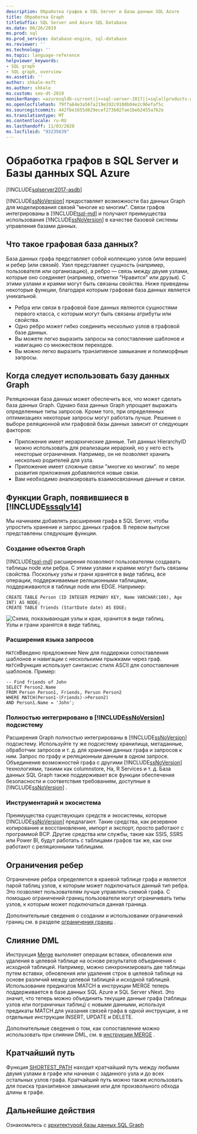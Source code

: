 ```yaml
---
description: Обработка графов в SQL Server и Базы данных SQL Azure
title: Обработка Graph
titleSuffix: SQL Server and Azure SQL Database
ms.date: 06/26/2019
ms.prod: sql
ms.prod_service: database-engine, sql-database
ms.reviewer: ''
ms.technology: ''
ms.topic: language-reference
helpviewer_keywords:
- SQL graph
- SQL graph, overview
ms.assetid: ''
author: shkale-msft
ms.author: shkale
ms.custom: seo-dt-2019
monikerRange: =azuresqldb-current||>=sql-server-2017||=sqlallproducts-allversions||>=sql-server-linux-2017||=azuresqldb-mi-current
ms.openlocfilehash: 79ffa64e3a567a219e192c9108b04e2c96efaf5c
ms.sourcegitcommit: 442fbe1655d629ecef273b02fae1beb2455a762e
ms.translationtype: MT
ms.contentlocale: ru-RU
ms.lasthandoff: 11/03/2020
ms.locfileid: "93235639"
---
```

# <a name="graph-processing-with-sql-server-and-azure-sql-database"></a>Обработка графов в SQL Server и Базы данных SQL Azure
[!INCLUDE[sqlserver2017-asdb](../../includes/applies-to-version/sqlserver2017-asdb.md)]

[!INCLUDE[ssNoVersion](../../includes/ssnoversion-md.md)] предоставляет возможности баз данных Graph для моделирования связей "многие ко многим". Связи графов интегрированы в [!INCLUDE[tsql-md](../../includes/tsql-md.md)] и получают преимущества использования [!INCLUDE[ssNoVersion](../../includes/ssnoversion-md.md)] в качестве базовой системы управления базами данных.


## <a name="what-is-a-graph-database"></a>Что такое графовая база данных?  
База данных графа представляет собой коллекцию узлов (или вершин) и ребер (или связей). Узел представляет сущность (например, пользователя или организацию), а ребро — связь между двумя узлами, которые оно соединяет (например, отметки "Нравится" или друзья). С этими узлами и краями могут быть связаны свойства. Ниже приведены некоторые функции, благодаря которым графовая база данных является уникальной.  
-    Ребра или связи в графовой базе данных являются сущностями первого класса, с которым могут быть связаны атрибуты или свойства. 
-    Одно ребро может гибко соединить несколько узлов в графовой базе данных.
-    Вы можете легко выразить запросы на сопоставление шаблонов и навигацию со множеством переходов.
-    Вы можно легко выразить транзитивное замыкание и полиморфные запросы.

## <a name="when-to-use-a-graph-database"></a>Когда следует использовать базу данных Graph

Реляционная база данных может обеспечить все, что может сделать база данных Graph. Однако база данных Graph упрощает выражать определенные типы запросов. Кроме того, при определенных оптимизациях некоторые запросы могут работать лучше. Решение о выборе реляционной или графовой базы данных зависит от следующих факторов:  
-    Приложение имеет иерархические данные. Тип данных HierarchyID можно использовать для реализации иерархий, но у него есть некоторые ограничения. Например, он не позволяет хранить несколько родителей для узла.
-    Приложение имеет сложные связи "многие ко многим". по мере развития приложения добавляются новые связи.
-    Вам необходимо анализировать взаимосвязанные данные и связи.

## <a name="graph-features-introduced-in-sssqlv14"></a>Функции Graph, появившиеся в [!INCLUDE[sssqlv14](../../includes/sssqlv14-md.md)] 
Мы начинаем добавлять расширения графа в SQL Server, чтобы упростить хранение и запрос данных графов. В первом выпуске представлены следующие функции. 


### <a name="create-graph-objects"></a>Создание объектов Graph
[!INCLUDE[tsql-md](../../includes/tsql-md.md)] расширения позволяют пользователям создавать таблицы node или ребра. С этими узлами и краями могут быть связаны свойства. Поскольку узлы и грани хранятся в виде таблиц, все операции, поддерживаемые реляционными таблицами, поддерживаются в таблице node или EDGE. Например:  

```   
CREATE TABLE Person (ID INTEGER PRIMARY KEY, Name VARCHAR(100), Age INT) AS NODE;
CREATE TABLE friends (StartDate date) AS EDGE;
```   

![Схема, показывающая узлы и края, хранится в виде таблиц.](../../relational-databases/graphs/media/person-friends-tables.png "Пограничные таблицы узлов Person и друзей")  
Узлы и грани хранятся в виде таблиц.  

### <a name="query-language-extensions"></a>Расширения языка запросов  
`MATCH`Введено предложение New для поддержки сопоставления шаблонов и навигации с несколькими прыжками через граф. `MATCH`Функция использует синтаксис стиля ASCII для сопоставления шаблонов. Пример:  

```   
-- Find friends of John
SELECT Person2.Name 
FROM Person Person1, Friends, Person Person2
WHERE MATCH(Person1-(Friends)->Person2)
AND Person1.Name = 'John';
```   
 
### <a name="fully-integrated-in-ssnoversion-engine"></a>Полностью интегрировано в [!INCLUDE[ssNoVersion](../../includes/ssnoversion-md.md)] подсистему 
Расширения Graph полностью интегрированы в [!INCLUDE[ssNoVersion](../../includes/ssnoversion-md.md)] подсистему. Используйте ту же подсистему хранилища, метаданные, обработчик запросов и т. д. для хранения данных графа и запросов к ним. Запрос по графу и реляционным данным в одном запросе. Объединение возможностей графа с другими [!INCLUDE[ssNoVersion](../../includes/ssnoversion-md.md)] технологиями, такими как columnstore, Ha, R Services и т. д. База данных SQL Graph также поддерживает все функции обеспечения безопасности и соответствия требованиям, доступные в [!INCLUDE[ssNoVersion](../../includes/ssnoversion-md.md)] .
 
### <a name="tooling-and-ecosystem"></a>Инструментарий и экосистема

Преимущества существующих средств и экосистемы, которые [!INCLUDE[ssNoVersion](../../includes/ssnoversion-md.md)] предлагают. Такие средства, как резервное копирование и восстановление, импорт и экспорт, просто работают с программой BCP. Другие средства или службы, такие как SSIS, SSRS или Power BI, будут работать с таблицами графов так же, как они работают с реляционными таблицами.

## <a name="edge-constraints"></a>Ограничения ребер
Ограничение ребра определяется в краевой таблице графа и является парой таблиц узлов, к которым может подключаться данный тип ребра. Это позволяет пользователям лучше управлять схемой графа. С помощью ограничений границ пользователи могут ограничивать типы узлов, к которым может подключаться данная граница. 

Дополнительные сведения о создании и использовании ограничений границ см. в разделе [ограничения границ](../../relational-databases/tables/graph-edge-constraints.md) .

## <a name="merge-dml"></a>Слияние DML 
Инструкция [Merge](../../t-sql/statements/merge-transact-sql.md) выполняет операции вставки, обновления или удаления в целевой таблице на основе результатов объединения с исходной таблицей. Например, можно синхронизировать две таблицы путем вставки, обновления или удаления строк в целевой таблице на основе различий между целевой таблицей и исходной таблицей. Использование предикатов MATCH в инструкции MERGE теперь поддерживается в базе данных SQL Azure и SQL Server vNext. Это значит, что теперь можно объединить текущие данные графа (таблицы узлов или пограничных таблиц) с новыми данными, используя предикаты MATCH для указания связей графа в одной инструкции, а не отдельные инструкции INSERT, UPDATE и DELETE.

Дополнительные сведения о том, как сопоставление можно использовать при слиянии DML, см. в [инструкции MERGE](../../t-sql/statements/merge-transact-sql.md) .

## <a name="shortest-path"></a>Кратчайший путь
Функция [SHORTEST_PATH](./sql-graph-shortest-path.md) находит кратчайший путь между любыми двумя узлами в графе или начиная с заданного узла и до всех остальных узлов графа. Кратчайший путь можно также использовать для поиска транзитивное замыкания или для произвольного обхода длины в графе. 

 ## <a name="next-steps"></a>Дальнейшие действия  
Ознакомьтесь с [архитектурой базы данных SQL Graph](./sql-graph-architecture.md)
   

